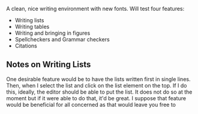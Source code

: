 A clean, nice writing environment with new fonts. Will test four features:

- Writing lists
- Writing tables
- Writing and bringing in figures
- Spellcheckers and Grammar checkers
- Citations

## Notes on Writing Lists

One desirable feature would be to have the lists written first in single lines. Then, when I select the list and click on the list element on the top. If I do this, ideally, the editor should be able to put the list. It does not do so at the moment but if it were able to do that, it'd be great. I suppose that feature would be beneficial for all concerned as that would leave you free to 

